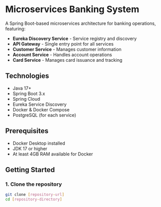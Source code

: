 # Microservices Banking System

A Spring Boot-based microservices architecture for banking operations, featuring:
- **Eureka Discovery Service** - Service registry and discovery
- **API Gateway** - Single entry point for all services
- **Customer Service** - Manages customer information
- **Account Service** - Handles account operations
- **Card Service** - Manages card issuance and tracking

## Technologies
- Java 17+
- Spring Boot 3.x
- Spring Cloud
- Eureka Service Discovery
- Docker & Docker Compose
- PostgreSQL (for each service)

## Prerequisites
- Docker Desktop installed
- JDK 17 or higher
- At least 4GB RAM available for Docker

## Getting Started

### 1. Clone the repository
```bash
git clone [repository-url]
cd [repository-directory]
